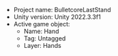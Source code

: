 <!-- UNITY CODE ASSIST INSTRUCTIONS START -->
- Project name: BulletcoreLastStand
- Unity version: Unity 2022.3.3f1
- Active game object:
  - Name: Hand
  - Tag: Untagged
  - Layer: Hands
<!-- UNITY CODE ASSIST INSTRUCTIONS END -->